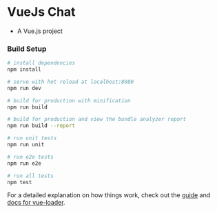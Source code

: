 # VueJs Chat

  - A Vue.js project

  ### Build Setup

  ``` bash
  # install dependencies
  npm install

  # serve with hot reload at localhost:8080
  npm run dev

  # build for production with minification
  npm run build

  # build for production and view the bundle analyzer report
  npm run build --report

  # run unit tests
  npm run unit

  # run e2e tests
  npm run e2e

  # run all tests
  npm test
  ```

  For a detailed explanation on how things work, check out the [guide](http://vuejs-templates.github.io/webpack/) and [docs for vue-loader](http://vuejs.github.io/vue-loader).
